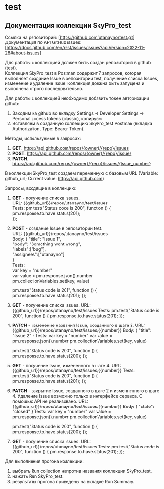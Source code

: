 # test
## Документация коллекции SkyPro_test

 
Ссылка на репозиторий: [https://github.com/utanayno/test.git] <br>
Документация по API GitHub issues: [https://docs.github.com/en/rest/issues/issues?apiVersion=2022-11-28#about-issues]

Для работы с коллекцией должен быть создан репозиторий в github (test). <br>
Коллекция SkyPro_test в Postman содержит 7 запросов, которая выполняет создание Issue в репозитории test, получение списка Issues, изменение и удаление Issue.
Коллекция должна быть запущена и выполнена строго последовательно.

Для работы с коллекцией необходимо добавить токен авторизации github:
1) Заходим на github во вкладку Settings → Developer Settings → Personal access tokens (classic), копируем
2) Вставляем в созданную коллекцию SkyPro_test Postman (вкладка Authorization, Type: Bearer Token).

Методы, используемые в запросах:
1) **GET**. https://api.github.com/repos/{owner}/{repo}/issues
2) **POST**. https://api.github.com/repos/{owner}/{repo}/issues
3) **PATCH**. https://api.github.com/repos/{owner}/{repo}/issues/{issue_number}

В коллекции SkyPro_test создаем переменную с базовым URL (Variable: github_url; Current value: https://api.github.com)

Запросы, входящие в коллекцию:
1. **GET** - получение списка Issues. <br>
    URL: {{github_url}}/repos/utanayno/test/issues <br>
    Tests: pm.test("Status code is 200", function () { <br>
    pm.response.to.have.status(201); <br>
});  <br>
2. **POST** - создание Issue в репозитории test. <br>
    URL: {{github_url}}/repos/utanayno/test/issues <br>
    Body: {
    "title": "Issue 1", <br>
    "body": "Something went wrong", <br>
    "labels":["bug"], <br>
    "assignees":["utanayno"] <br>
         } <br>
    Tests: <br>
    var key = "number" <br>
    var value = pm.response.json().number <br>
    pm.collectionVariables.set(key, value) <br>

    pm.test("Status code is 201", function () {
    pm.response.to.have.status(201);
    });
3. **GET** - получение списка Issues.
    URL: {{github_url}}/repos/utanayno/test/issues
    Tests: pm.test("Status code is 200", function () {
    pm.response.to.have.status(201);
    }); 
4. **PATCH** - изменение названия Issue, созданного в шаге 2.
    URL: {{github_url}}/repos/utanayno/test/issues/{{number}}
    Body: {
    "title": "Issue 2"
    }
    Tests:
    var key = "number"
    var value = pm.response.json().number
    pm.collectionVariables.set(key, value)

    pm.test("Status code is 200", function () {
    pm.response.to.have.status(200);
    });
5. **GET** - получение Issue, измененного в шаге 4.
    URL: {{github_url}}/repos/utanayno/test/issues/{{number}}
    Tests: pm.test("Status code is 200", function () {
    pm.response.to.have.status(201);
    }); 
6. **PATCH** - закрытие Issue, созданного в шаге 2 и изменненного в шаге 4. Удаление Issue возможно только в интерфейсе сервиса. С помощью API не реализовано.
    URL: {{github_url}}/repos/utanayno/test/issues/{{number}}
    Body: {
    "state": "closed"
    }
    Tests:
    var key = "number"
    var value = pm.response.json().number
    pm.collectionVariables.set(key, value)

    pm.test("Status code is 200", function () {
    pm.response.to.have.status(200);
    });
7. **GET** - получение списка Issues.
    URL: {{github_url}}/repos/utanayno/test/issues
    Tests: pm.test("Status code is 200", function () {
    pm.response.to.have.status(201);
    });
 
Для выполнения прогона коллекции:
1) выбрать Run collection напротив названия коллекции SkyPro_test.
2) нажать Run SkyPro_test.
3) результаты прогона приведены на вкладке Run Summary.

